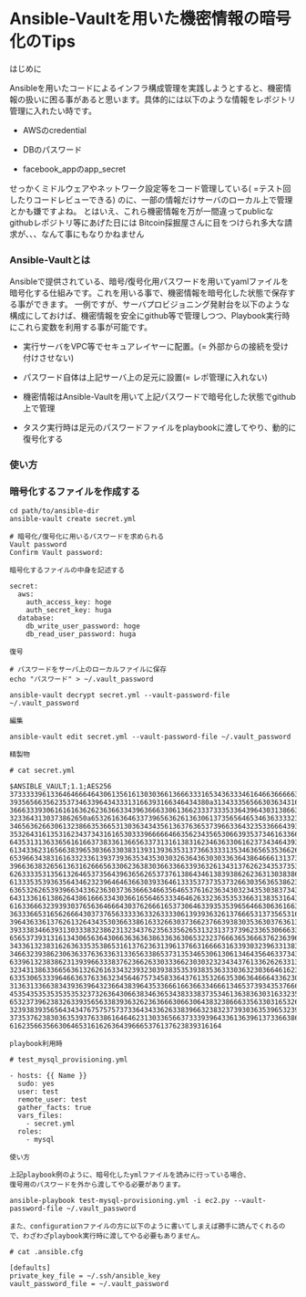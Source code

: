 
# Ansible-Vaultを用いた機密情報の暗号化のTips

はじめに

Ansibleを用いたコードによるインフラ構成管理を実践しようとすると、機密情報の扱いに困る事があると思います。具体的には以下のような情報をレポジトリ管理に入れたい時です。

* AWSのcredential

* DBのパスワード

* facebook_appのapp_secret

せっかくミドルウェアやネットワーク設定等をコード管理している( =テスト回したりコードレビューできる) のに、一部の情報だけサーバのローカル上で管理とかも嫌ですよね。
とはいえ、これら機密情報を万が一間違ってpublicなgithubレポジトリ等にあげた日には
Bitcoin採掘屋さんに目をつけられ多大な請求が、、、なんて事にもなりかねません

### Ansible-Vaultとは

Ansibleで提供されている、暗号/復号化用パスワードを用いてyamlファイルを暗号化する仕組みです。これを用いる事で、機密情報を暗号化した状態で保存する事ができます。
一例ですが、サーバプロビジョニング発射台を以下のような構成にしておけば、機密情報を安全にgithub等で管理しつつ、Playbook実行時にこれら変数を利用する事が可能です。

* 実行サーバをVPC等でセキュアレイヤーに配置。(= 外部からの接続を受け付けさせない)

* パスワード自体は上記サーバ上の足元に設置(= レポ管理に入れない)

* 機密情報はAnsible-Vaultを用いて上記パスワードで暗号化した状態でgithub上で管理

* タスク実行時は足元のパスワードファイルをplaybookに渡してやり、動的に復号化する

### 使い方

### 暗号化するファイルを作成する

    cd path/to/ansible-dir
    ansible-vault create secret.yml

    # 暗号化/復号化に用いるパスワードを求められる
    Vault password
    Confirm Vault password:

    暗号化するファイルの中身を記述する

    secret:
      aws:
        auth_access_key: hoge
        auth_secret_key: huga
      database:
        db_write_user_password: hoge
        db_read_user_password: huga

    復号

    # パスワードをサーバ上のローカルファイルに保存
    echo "パスワード" > ~/.vault_password

    ansible-vault decrypt secret.yml --vault-password-file ~/.vault_password

    編集

    ansible-vault edit secret.yml --vault-password-file ~/.vault_password

    精製物

    # cat secret.yml

    $ANSIBLE_VAULT;1.1;AES256
    37333339613364646664643061356161303036613666333165343633346164663666663730633530
    3935656635623537346339643433313166393166346434380a313433356566303634316366386335
    36663339306161616362623636633439636663306136623337333533643964303138663036336137
    3233643130373862650a653261636463373965636261363061373565646534636333323239633139
    34656362663061323866353665313036343435613637636537396633643235336664393063393531
    35326431613531623437343161653033396666646635623435653066393537346163366130643062
    64353131363365616166373833613665633731316138316234636330616237343464393338326137
    61343362316566383965303663303831393139363531373663333135346365653536626531663637
    65396634383161633233613937393635343530303263643630303363643864666131373331626537
    39663638326561363162666563306236383036633663393632613431376262343537353562363537
    62633335313561326465373564396365626537376138643461383938626236313038386632363164
    61333535393635643462323964646366303933646133353737353732663035636538623465333937
    63653262653939663433623630373636663466356465376162363430323435303837343466623935
    64313361613862643861666334303661656465333464626332363535336631383531643332396233
    61633666323939303765636466643037626661653730646339353539656466306361663035646535
    36333665316562666430373765633333633263333061393936326137666531373565316563623836
    39643633613762613264343530366338616332663037366237663938303536303763613838396364
    39333834663931303338323862313234376235633562653132313737396233653066633932343934
    65653739313161343065636430663636363863363630653232376663653666376236396662393533
    34336132383162636335353865316137623631396137663166663163393032396331383236373665
    34663239386230636337636336313365633865373135346530613061346435646337343030646337
    63396132383862313939663338376236626330333662303032323434376133626263313531393463
    32343138633665636132626163343239323039383535393835363330363230366461623238303365
    63353065333964663637633632345646757345833643761353266353063646664336230343330373
    31363133663834393639643236643839643533666166366334666134653739343537666664636261
    45354353535353535323732636430663834636534383338373534613638363031633235643339666
    65323739623832633935656338393632623636663066306438323866633563303165326664623933
    32393839356564343476757575737336434336263383966323832373930363539653239396637363
    37353762383036353937633861646462313033656637333939643361363961373366386236633833
    6162356635663064653161626364396665376137623839316164

    playbook利用時

    # test_mysql_provisioning.yml

    - hosts: {{ Name }}
      sudo: yes
      user: test
      remote_user: test
      gather_facts: true
      vars_files:
        - secret.yml
      roles:
        - mysql

    使い方

    上記playbook例のように、暗号化したymlファイルを読みに行っている場合、
    復号用のパスワードを外から渡してやる必要があります。

    ansible-playbook test-mysql-provisioning.yml -i ec2.py --vault-password-file ~/.vault_password

    また、configurationファイルの方に以下のように書いてしまえば勝手に読んでくれるので、わざわざplaybook実行時に渡してやる必要もありません。

    # cat .ansible.cfg

    [defaults]
    private_key_file = ~/.ssh/ansible_key
    vault_password_file = ~/.vault_password

